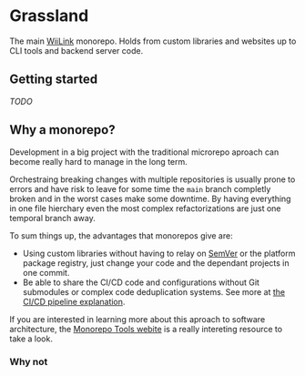 <!-- WARNING: MACHINE GENERATED FILE, DO NOT EDIT!!! -->
<!-- To generate this file run `just generate-indices` at `/projects/documentation/` in the monorepo -->

# Grassland

The main [WiiLink](https://wiilink.ca) monorepo. Holds from custom libraries and websites up to CLI tools and backend server code.

## Getting started
_TODO_

## Why a monorepo?
Development in a big project with the traditional microrepo aproach can become really hard to manage in the long term.

Orchestraing breaking changes with multiple repositories is usually prone to errors and have risk to leave for some time the `main` branch completly broken and in the worst cases make some downtime. By having everything in one file hierchary even the most complex refactorizations are just one temporal branch away.

To sum things up, the advantages that monorepos give are:

- Using custom libraries without having to relay on [SemVer](https://semver.org/) or the platform package registry, just change your code and the dependant projects in one commit.
- Be able to share the CI/CD code and configurations without Git submodules or complex code deduplication systems. See more at [the CI/CD pipeline explanation](ci-cd-pipeline.md).


If you are interested in learning more about this aproach to software architecture, the [Monorepo Tools webite](https://monorepo.tools) is a really intereting resource to take a look.

### Why not